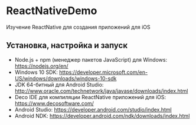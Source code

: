 # ReactNativeDemo
Изучение ReactNative для создания приложений для iOS

Установка, настройка и запуск
-----------------------------
* Node.js + npm (менеджер пакетов JavaScript) для Windows: https://nodejs.org/en/
* Windows 10 SDK: https://developer.microsoft.com/en-US/windows/downloads/windows-10-sdk
* JDK 64-битный для Android Studio: http://www.oracle.com/technetwork/java/javase/downloads/index.html
* Deco IDE для компиляции ReactNative приложений для iOS: https://www.decosoftware.com/
* Android Studio: https://developer.android.com/studio/index.html 
* Android NDK: https://developer.android.com/ndk/downloads/index.html
